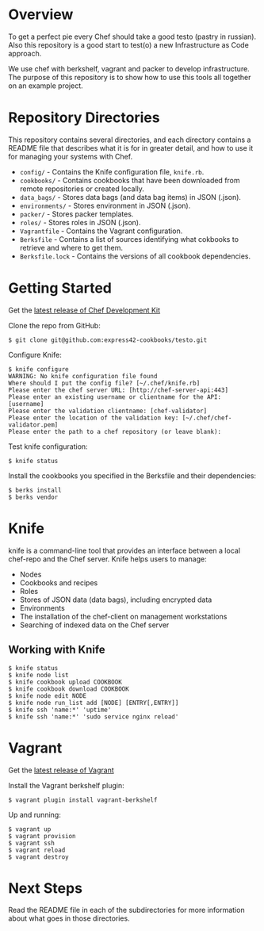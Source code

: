 # Overview

To get a perfect pie every Chef should take a good testo (pastry in russian). Also this repository is a good start to test(o) a new Infrastructure as Code approach.

We use chef with berkshelf, vagrant and packer to develop infrastructure. The purpose of this repository is to show how to use this tools all together on an example project.

# Repository Directories

This repository contains several directories, and each directory contains a README file that describes what it is for in greater detail, and how to use it for managing your systems with Chef.

* `config/` - Contains the Knife configuration file, `knife.rb`.
* `cookbooks/` - Contains cookbooks that have been downloaded from remote repositories or created locally.
* `data_bags/` - Stores data bags (and data bag items) in JSON (.json).
* `environments/` - Stores environment in JSON (.json).
* `packer/` - Stores packer templates.
* `roles/` - Stores roles in JSON (.json).
* `Vagrantfile` - Contains the Vagrant configuration.
* `Berksfile` - Contains a list of sources identifying what cokbooks to retrieve and where to get them.
* `Berksfile.lock` - Contains the versions of all cookbook dependencies.

# Getting Started

Get the [latest release of Chef Development Kit][ChefDK]

Clone the repo from GitHub:
```
$ git clone git@github.com:express42-cookbooks/testo.git
```

Configure Knife:

```
$ knife configure
WARNING: No knife configuration file found
Where should I put the config file? [~/.chef/knife.rb]
Please enter the chef server URL: [http://chef-server-api:443]
Please enter an existing username or clientname for the API: [username]
Please enter the validation clientname: [chef-validator]
Please enter the location of the validation key: [~/.chef/chef-validator.pem]
Please enter the path to a chef repository (or leave blank):
```

Test knife configuration:
```
$ knife status
```

Install the cookbooks you specified in the Berksfile and their dependencies:
```
$ berks install
$ berks vendor
```

# Knife
knife is a command-line tool that provides an interface between a local chef-repo and the Chef server. Knife helps users to manage:

* Nodes
* Cookbooks and recipes
* Roles
* Stores of JSON data (data bags), including encrypted data
* Environments
* The installation of the chef-client on management workstations
* Searching of indexed data on the Chef server

## Working with Knife
```
$ knife status
$ knife node list
$ knife cookbook upload COOKBOOK
$ knife cookbook download COOKBOOK
$ knife node edit NODE
$ knife node run_list add [NODE] [ENTRY[,ENTRY]]
$ knife ssh 'name:*' 'uptime'
$ knife ssh 'name:*' 'sudo service nginx reload'
```

# Vagrant

Get the [latest release of Vagrant][Vagrant]

Install the Vagrant berkshelf plugin:
```
$ vagrant plugin install vagrant-berkshelf
```

Up and running:
```
$ vagrant up
$ vagrant provision
$ vagrant ssh
$ vagrant reload
$ vagrant destroy
```

# Next Steps

Read the README file in each of the subdirectories for more information about what goes in those directories.

[ChefDK]: https://www.getchef.com/downloads/chef-dk "Chef Development Kit"
[Vagrant]: https://www.vagrantup.com/downloads "Vagrant"
